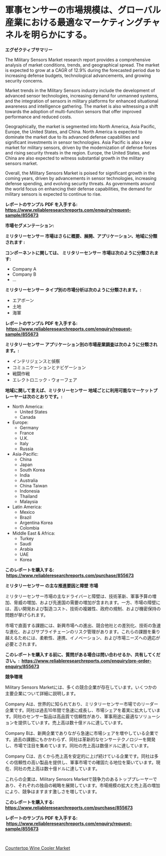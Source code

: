 <p><h1>軍事センサーの市場規模は、グローバル産業における最適なマーケティングチャネルを明らかにする。</h1></p><p><strong>エグゼクティブサマリー</strong></p>
<p><p>The Military Sensors Market research report provides a comprehensive analysis of market conditions, trends, and geographical spread. The market is expected to grow at a CAGR of 12.9% during the forecasted period due to increasing defense budgets, technological advancements, and growing security concerns.</p><p>Market trends in the Military Sensors industry include the development of advanced sensor technologies, increasing demand for unmanned systems, and the integration of sensors in military platforms for enhanced situational awareness and intelligence gathering. The market is also witnessing a shift towards the adoption of multi-function sensors that offer improved performance and reduced costs.</p><p>Geographically, the market is segmented into North America, Asia Pacific, Europe, the United States, and China. North America is expected to dominate the market due to its advanced defense capabilities and significant investments in sensor technologies. Asia Pacific is also a key market for military sensors, driven by the modernization of defense forces and rising security threats in the region. Europe, the United States, and China are also expected to witness substantial growth in the military sensors market.</p><p>Overall, the Military Sensors Market is poised for significant growth in the coming years, driven by advancements in sensor technologies, increasing defense spending, and evolving security threats. As governments around the world focus on enhancing their defense capabilities, the demand for military sensors is expected to continue to rise.</p></p>
<p><strong>レポートのサンプル PDF を入手する: <a href="https://www.reliableresearchreports.com/enquiry/request-sample/855673">https://www.reliableresearchreports.com/enquiry/request-sample/855673</a></strong></p>
<p><strong>市場セグメンテーション:</strong></p>
<p><strong> ミリタリーセンサー 市場はさらに概要、展開、アプリケーション、地域に分類されます :</strong></p>
<p><strong>コンポーネントに関しては、 ミリタリーセンサー 市場は次のように分類されます: &nbsp;</strong></p>
<p><ul><li>Company A</li><li>Company B</li><li>…</li></ul></p>
<p><strong> ミリタリーセンサー タイプ別の市場分析は次のように分類されます。:</strong></p>
<p><ul><li>エアボーン</li><li>土地</li><li>海軍</li></ul></p>
<p><strong>レポートのサンプル PDF を入手する: &nbsp;<a href="https://www.reliableresearchreports.com/enquiry/request-sample/855673">https://www.reliableresearchreports.com/enquiry/request-sample/855673</a></strong></p>
<p><strong> ミリタリーセンサー アプリケーション別の市場産業調査は次のように分類されます。:</strong></p>
<p><ul><li>インテリジェンスと偵察</li><li>コミュニケーションとナビゲーション</li><li>戦闘作戦</li><li>エレクトロニック・ウォーフェア</li></ul></p>
<p><strong>地域に関して言えば、ミリタリーセンサー 地域ごとに利用可能なマーケットプレーヤーは次のとおりです。:</strong></p>
<p><ul>
    <li>
        North America:
        <ul>
            <li>United States</li>
            <li>Canada</li>
        </ul>
    </li>
    <li>
        Europe:
        <ul>
            <li>Germany</li>
            <li>France</li>
            <li>U.K.</li>
            <li>Italy</li>
            <li>Russia</li>
        </ul>
    </li>
    <li>
        Asia-Pacific:
        <ul>
            <li>China</li>
            <li>Japan</li>
            <li>South Korea</li>
            <li>India</li>
            <li>Australia</li>
            <li>China Taiwan</li>
            <li>Indonesia</li>
            <li>Thailand</li>
            <li>Malaysia</li>
        </ul>
    </li>
    <li>
        Latin America:
        <ul>
            <li>Mexico</li>
            <li>Brazil</li>
            <li>Argentina Korea</li>
            <li>Colombia</li>
        </ul>
    </li>
    <li>
        Middle East & Africa:
        <ul>
            <li>Turkey</li>
            <li>Saudi</li>
            <li>Arabia</li>
            <li>UAE</li>
            <li>Korea</li>
        </ul>
    </li>
    </ul></p>
<p><strong>このレポートを購入する: &nbsp;<a href="https://www.reliableresearchreports.com/purchase/855673">https://www.reliableresearchreports.com/purchase/855673</a></strong></p>
<p><strong>ミリタリーセンサー の主な推進要因と障壁 市場</strong></p>
<p><p>ミリタリーセンサー市場の主なドライバーと障壁は、技術革新、軍事予算の増加、脅威の増加、および先進国の需要の増加が含まれます。一方、市場の障壁には、高い開発および製造コスト、技術の複雑性、政府の規制、および機密保持の問題が挙げられます。</p><p>市場で直面する課題には、新興市場への進出、競合他社との差別化、技術の急速な進化、およびサプライチェーンのリスク管理があります。これらの課題を乗り越えるためには、柔軟性、連携、イノベーション、および市場ニーズへの適応が必要とされます。</p></p>
<p><strong>このレポートを購入する前に、質問がある場合は問い合わせるか、共有してください。:&nbsp; <a href="https://www.reliableresearchreports.com/enquiry/pre-order-enquiry/855673">https://www.reliableresearchreports.com/enquiry/pre-order-enquiry/855673</a></strong></p>
<p><strong>競争環境</strong></p>
<p><p>Military Sensors Marketには、多くの競合企業が存在しています。いくつかの主要企業について詳細に説明します。</p><p>Company Aは、世界的に知られており、ミリタリーセンサー市場でのリーダー企業です。同社は過去10年間で急速に成長し、市場シェアを着実に拡大しています。同社のセンサー製品は高品質で信頼性があり、軍事用途に最適なソリューションを提供しています。売上高は数十億ドルに達しています。</p><p>Company Bは、新興企業でありながら急速に市場シェアを増やしている企業です。過去の課題にもかかわらず、同社は革新的なセンサーテクノロジーを開発し、市場で注目を集めています。同社の売上高は数億ドルに達しています。</p><p>Company Cは、古くから売上高を安定的に上げ続けている企業です。同社は多くの信頼性の高い製品を提供し、軍事市場での確固たる地位を築いています。現在、同社の売上高は数十億ドルに達しています。</p><p>これらの企業は、Military Sensors Marketで競争力のあるトッププレーヤーであり、それぞれの独自の戦略を展開しています。市場規模の拡大と売上高の増加により、競争はますます激しさを増しています。</p></p>
<p><strong>このレポートを購入する: &nbsp; <a href="https://www.reliableresearchreports.com/purchase/855673">https://www.reliableresearchreports.com/purchase/855673</a></strong></p>
<p><strong>レポートのサンプル PDF を入手する: &nbsp;<a href="https://www.reliableresearchreports.com/enquiry/request-sample/855673">https://www.reliableresearchreports.com/enquiry/request-sample/855673</a></strong><strong></strong></p>
<p>&nbsp;</p>
<p><p><a href="https://github.com/Glendatilghmankmgz0rbhwpy/Market-Research-Report-List-1/blob/main/countertop-wine-cooler-market.md">Countertop Wine Cooler Market</a></p></p>